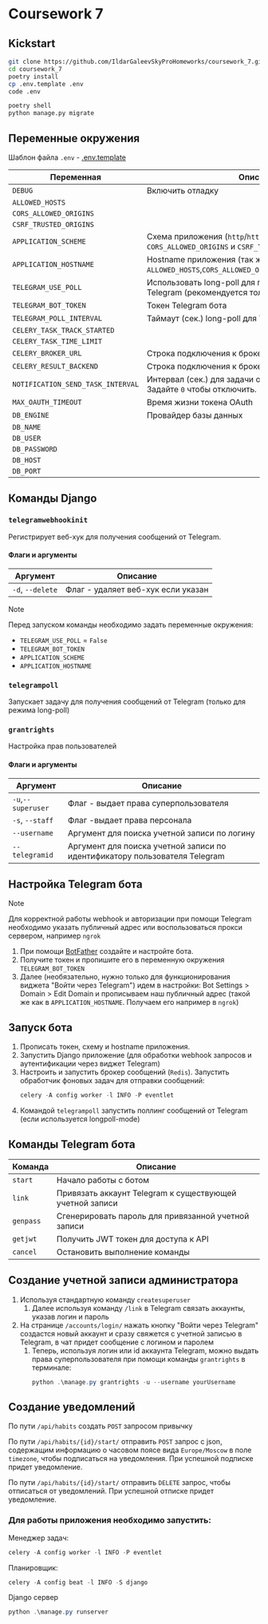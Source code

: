 # Coursework 7

## Kickstart

```bash
git clone https://github.com/IldarGaleevSkyProHomeworks/coursework_7.git
cd coursework_7
poetry install
cp .env.template .env
code .env
```
```bash
poetry shell
python manage.py migrate
```

## Переменные окружения

Шаблон файла `.env` - [.env.template](./.env.template)

| Переменная                        | Описание                                                                                             |
|-----------------------------------|------------------------------------------------------------------------------------------------------|
| `DEBUG`                           | Включить отладку                                                                                     |
| `ALLOWED_HOSTS`                   |                                                                                                      |
| `CORS_ALLOWED_ORIGINS`            |                                                                                                      |
| `CSRF_TRUSTED_ORIGINS`            |                                                                                                      |
| `APPLICATION_SCHEME`              | Схема приложения (`http`/`https`) (так же влияет на `CORS_ALLOWED_ORIGINS` и `CSRF_TRUSTED_ORIGINS`) |
| `APPLICATION_HOSTNAME`            | Hostname приложения (так же влияет на `ALLOWED_HOSTS`,`CORS_ALLOWED_ORIGINS`,`CSRF_TRUSTED_ORIGINS`) |
| `TELEGRAM_USE_POLL`               | Использовать long-poll для получения сообщений от Telegram (рекомендуется только для отладки)        |
| `TELEGRAM_BOT_TOKEN`              | Токен Telegram бота                                                                                  |
| `TELEGRAM_POLL_INTERVAL`          | Таймаут (сек.) long-poll для Telegram                                                                |
| `CELERY_TASK_TRACK_STARTED`       |                                                                                                      |
| `CELERY_TASK_TIME_LIMIT`          |                                                                                                      |
| `CELERY_BROKER_URL`               | Строка подключения к брокеру сообщений                                                               |
| `CELERY_RESULT_BACKEND`           | Строка подключения к брокеру сообщений                                                               |
| `NOTIFICATION_SEND_TASK_INTERVAL` | Интервал (сек.) для задачи отправки уведомлений. Задайте `0` чтобы отключить.                        |
| `MAX_OAUTH_TIMEOUT`               | Время жизни токена OAuth                                                                             |
| `DB_ENGINE`                       | Провайдер базы данных                                                                                |
| `DB_NAME`                         |                                                                                                      |
| `DB_USER`                         |                                                                                                      |
| `DB_PASSWORD`                     |                                                                                                      |
| `DB_HOST`                         |                                                                                                      |
| `DB_PORT`                         |                                                                                                      |

## Команды Django

### `telegramwebhookinit`

Регистрирует веб-хук для получения сообщений от Telegram.

#### Флаги и аргументы

| Аргумент         | Описание                           |
|------------------|------------------------------------|
| `-d`, `--delete` | Флаг - удаляет веб-хук если указан |

> [!NOTE]
> Перед запуском команды необходимо задать переменные окружения:
> - `TELEGRAM_USE_POLL` = `False`
> - `TELEGRAM_BOT_TOKEN`
> - `APPLICATION_SCHEME`
> - `APPLICATION_HOSTNAME`

### `telegrampoll`

Запускает задачу для получения сообщений от Telegram (только для режима long-poll)

### `grantrights`

Настройка прав пользователей

#### Флаги и аргументы

| Аргумент           | Описание                                                                   |
|--------------------|----------------------------------------------------------------------------|
| `-u`,`--superuser` | Флаг - выдает права суперпользователя                                      |
| `-s`, `--staff`    | Флаг -выдает права персонала                                               |
| `--username`       | Аргумент для поиска учетной записи по логину                               |
| `--telegramid`     | Аргумент для поиска учетной записи по идентификатору пользователя Telegram |

## Настройка Telegram бота

> [!NOTE]
> Для корректной работы webhook и авторизации при помощи Telegram
> необходимо указать публичный адрес или воспользоваться прокси сервером,
> например `ngrok`

1. При помощи [BotFather](https://t.me/BotFather) создайте и настройте бота.
2. Получите токен и пропишите его в переменную окружения `TELEGRAM_BOT_TOKEN`
3. Далее (необязательно, нужно только для функционирования виджета "Войти через Telegram") идем в настройки: Bot
   Settings > Domain > Edit Domain и прописываем наш публичный адрес (такой же как в `APPLICATION_HOSTNAME`. Получаем
   его например в `ngrok`)

## Запуск бота

1. Прописать токен, схему и hostname приложения.
2. Запустить Django приложение (для обработки webhook запросов и аутентификации через виджет Telegram)
3. Настроить и запустить брокер сообщений (`Redis`). Запустить обработчик фоновых задач для отправки сообщений:
   ```powershell
   celery -A config worker -l INFO -P eventlet
   ```
4. Командой `telegrampoll` запустить поллинг сообщений от Telegram (если используется longpoll-mode)

## Команды Telegram бота

| Команда   | Описание                                                 |
|-----------|----------------------------------------------------------|
| `start`   | Начало работы с ботом                                    |
| `link`    | Привязать аккаунт Telegram к существующей учетной записи |
| `genpass` | Сгенерировать пароль для привязанной учетной записи      |
| `getjwt`  | Получить JWT токен для доступа к API                     |
| `cancel`  | Остановить выполнение команды                            |

## Создание учетной записи администратора

1. Используя стандартную команду `createsuperuser`
    1. Далее используя команду `/link` в Telegram связать аккаунты, указав логин и пароль
2. На странице `/accounts/login/` нажать кнопку "Войти через Telegram" создастся новый аккаунт и сразу свяжется с
   учетной записью в Telegram, в чат придет сообщение с логином и паролем
    1. Теперь, используя логин или id аккаунта Telegram, можно выдать права суперпользователя при помощи
       команды `grantrights` в терминале:
       ```powershell
       python .\manage.py grantrights -u --username yourUsername 
       ```

## Создание уведомлений

По пути `/api/habits` создать `POST` запросом привычку

По пути `/api/habits/{id}/start/` отправить `POST` запрос с json, 
содержащим информацию о часовом поясе вида `Europe/Moscow` в поле `timezone`, чтобы подписаться на уведомления. При успешной подписке придет уведомление.

По пути `/api/habits/{id}/start/` отправить `DELETE` запрос, 
чтобы отписаться от уведомлений. При успешной отписке придет уведомление.

### Для работы приложения необходимо запустить:

Менеджер задач:
```powershell
celery -A config worker -l INFO -P eventlet
```

Планировщик:
```powershell
celery -A config beat -l INFO -S django
```

Django сервер
```powershell
python .\manage.py runserver
```